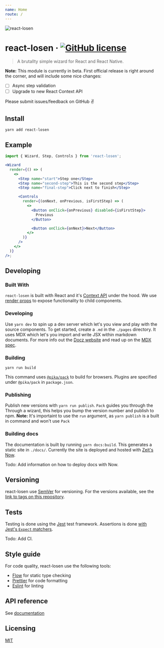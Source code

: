```yaml
---
name: Home
route: /
---
```


![react-losen](https://user-images.githubusercontent.com/2470775/39097362-8093ab6e-465b-11e8-845e-b21b893d6091.png)

# react-losen &middot; [![GitHub license](https://img.shields.io/badge/license-MIT-blue.svg?style=flat-square)](https://github.com/otovo/react-losen/blob/master/LICENSE)

> A brutallty simple wizard for React and React Native.

**Note:** This module is currently in beta. First official release is right around the corner, and will include some nice changes:

  - [ ] Async step validation
  - [ ] Upgrade to new React Context API

Please submit issues/feedback on GitHub ✌️

## Install

```shell
yarn add react-losen
```

## Example

```jsx
import { Wizard, Step, Controls } from 'react-losen';

<Wizard
  render={() => (
    <>
      <Step name="start">Step one</Step>
      <Step name="second-step">This is the second step</Step>
      <Step name="final-step">Click next to finish</Step>

      <Controls
        render={(onNext, onPrevious, isFirstStep) => (
          <>
            <Button onClick={onPrevious} disabled={isFirstStep}>
              Previous
            </Button>

            <Button onClick={onNext}>Next</Button>
          </>
        )}
      />
    </>
  )}
/>;
```

## Developing

### Built With

`react-losen` is built with React and it's [Context API](https://reactjs.org/docs/context.html) under the hood. We use [render props](https://reactjs.org/docs/render-props.html) to expose functionality to child components.

### Developing

Use `yarn dev` to spin up a dev server which let's you view and play with the source components. To get started, create a `.md` in the `./pages` directory. It uses MDX which let's you import and write
JSX within markdown documents. For more info out the [Docz website](https://www.docz.site/) and read up on the [MDX spec](https://github.com/mdx-js/mdx/).

### Building

```
yarn run build
```

This command uses [`@pika/pack`](https://www.pikapkg.com/blog/introducing-pika-pack/) to build for browsers. Plugins are specified under `@pika/pack` in `package.json`.

### Publishing

Publish new versions with `yarn run publish`. `Pack` guides you through the Through a wizard, this helps you bump the version number and publish to npm. **Note:** It's importaint to use the `run` argument, as `yarn publish` is a built in command and won't use `Pack`

### Building docs

The documentation is built by running `yarn docs:build`. This generates a static site in `./docs/`. Currently the site is deployed and hosted with [Zeit's Now](https://zeit.co/blog/now-static).

Todo: Add information on how to deploy docs with Now.

## Versioning

react-losen use [SemVer](http://semver.org/) for versioning. For the versions available, see the [link to tags on this repository](/tags).

## Tests

Testing is done using the [Jest](https://facebook.github.io/jest/) test
framework. Assertions is done [with Jest's `Expect`
matchers](https://facebook.github.io/jest/docs/en/expect.html).

Todo: Add CI.

## Style guide

For code quality, react-losen use the following tools:

- [Flow](https://flow.org/) for static type checking
- [Prettier](https://prettier.io/) for code formatting
- [Eslint](https://eslint.org/) for linting

## API reference

See [documentation](https://docs-geycgwirqi.now.sh/)


## Licensing

[MIT](https://github.com/otovo/react-losen/blob/master/LICENSE)
